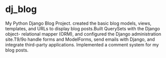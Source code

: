 # dj_blog
My Python Django Blog Project.
created the basic blog models, views, templates, and URLs to display blog posts.Built QuerySets with the Django object- relational mapper (ORM), 
and configured the Django administration site.T9/9o handle forms and ModelForms, send emails with Django, and integrate third-party applications.
Implemented a comment system for my blog posts. 
